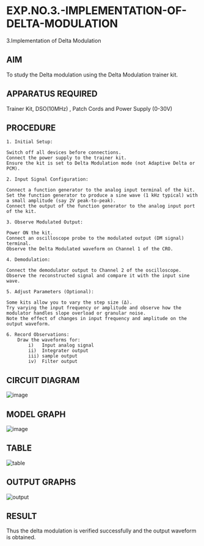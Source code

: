 # EXP.NO.3.-IMPLEMENTATION-OF-DELTA-MODULATION

3.Implementation of Delta Modulation 
  
## AIM    
 To study the Delta modulation using the Delta Modulation trainer kit. 
## APPARATUS REQUIRED
Trainer Kit, DSO(10MHz) , Patch Cords and Power Supply (0-30V)   
## PROCEDURE
```
1. Initial Setup:

Switch off all devices before connections.
Connect the power supply to the trainer kit.
Ensure the kit is set to Delta Modulation mode (not Adaptive Delta or PCM).

2. Input Signal Configuration:

Connect a function generator to the analog input terminal of the kit.
Set the function generator to produce a sine wave (1 kHz typical) with a small amplitude (say 2V peak-to-peak).
Connect the output of the function generator to the analog input port of the kit.

3. Observe Modulated Output:

Power ON the kit.
Connect an oscilloscope probe to the modulated output (DM signal) terminal.
Observe the Delta Modulated waveform on Channel 1 of the CRO.

4. Demodulation:

Connect the demodulator output to Channel 2 of the oscilloscope.
Observe the reconstructed signal and compare it with the input sine wave.

5. Adjust Parameters (Optional):

Some kits allow you to vary the step size (Δ).
Try varying the input frequency or amplitude and observe how the modulator handles slope overload or granular noise.
Note the effect of changes in input frequency and amplitude on the output waveform.

6. Record Observations:
    Draw the waveforms for:
        i)   Input analog signal
        ii)  Integrater output
        iii) sample output
        iv)  Filter output
```
## CIRCUIT DIAGRAM
![image](https://github.com/user-attachments/assets/03f72d01-5b71-4100-af0d-c4c57cd34b92)


## MODEL GRAPH
![image](https://github.com/user-attachments/assets/76e7acba-b457-42e2-ba97-36f08b5761aa)

## TABLE
![table](https://github.com/user-attachments/assets/0493dad5-d423-43c0-aea9-916a1264fbfd)


## OUTPUT GRAPHS
![output](https://github.com/user-attachments/assets/5ea74036-02e4-48b3-bc6a-b5f8aa380c04)


## RESULT 
   Thus the delta modulation is verified successfully and the output waveform is obtained.

